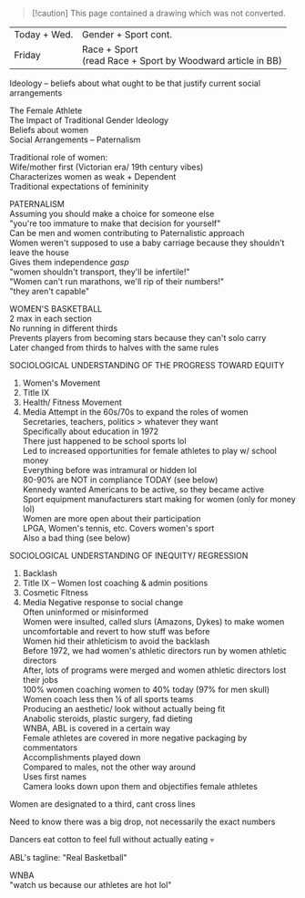 > [!caution] This page contained a drawing which was not converted.   

|   |   |
|---|---|
|Today + Wed.|Gender + Sport cont.|
|Friday|Race + Sport  <br>(read Race + Sport by Woodward article in BB)|

Ideology – beliefs about what ought to be that justify current social arrangements
 
The Female Athlete  
The Impact of Traditional Gender Ideology  
Beliefs about women  
Social Arrangements – Paternalism
 
Traditional role of women:  
Wife/mother first (Victorian era/ 19th century vibes)  
Characterizes women as weak + Dependent  
Traditional expectations of femininity
 
PATERNALISM  
Assuming you should make a choice for someone else  
"you're too immature to make that decision for yourself"  
Can be men and women contributing to Paternalistic approach  
Women weren't supposed to use a baby carriage because they shouldn't leave the house  
Gives them independence *gasp*  
"women shouldn't transport, they'll be infertile!"  
"Women can't run marathons, we'll rip of their numbers!"  
"they aren't capable"
 
WOMEN'S BASKETBALL  
2 max in each section  
No running in different thirds  
Prevents players from becoming stars because they can't solo carry  
Later changed from thirds to halves with the same rules
 
SOCIOLOGICAL UNDERSTANDING OF THE PROGRESS TOWARD EQUITY

1. Women's Movement
2. Title IX
3. Health/ Fitness Movement
4. Media 
Attempt in the 60s/70s to expand the roles of women  
Secretaries, teachers, politics > whatever they want  
Specifically about education in 1972  
There just happened to be school sports lol  
Led to increased opportunities for female athletes to play w/ school money  
Everything before was intramural or hidden lol  
80-90% are NOT in compliance TODAY (see below)  
Kennedy wanted Americans to be active, so they became active  
Sport equipment manufacturers start making for women (only for money lol)  
Women are more open about their participation  
LPGA, Women's tennis, etc. Covers women's sport  
Also a bad thing (see below)
 
SOCIOLOGICAL UNDERSTANDING OF INEQUITY/ REGRESSION

1. Backlash
2. Title IX – Women lost coaching & admin positions
3. Cosmetic FItness
4. Media 
Negative response to social change  
Often uninformed or misinformed  
Women were insulted, called slurs (Amazons, Dykes) to make women uncomfortable and revert to how stuff was before  
Women hid their athleticism to avoid the backlash  
Before 1972, we had women's athletic directors run by women athletic directors  
After, lots of programs were merged and women athletic directors lost their jobs  
100% women coaching women to 40% today (97% for men skull)  
Women coach less then ¼ of all sports teams  
Producing an aesthetic/ look without actually being fit  
Anabolic steroids, plastic surgery, fad dieting  
WNBA, ABL is covered in a certain way  
Female athletes are covered in more negative packaging by commentators  
Accomplishments played down  
Compared to males, not the other way around  
Uses first names  
Camera looks down upon them and objectifies female athletes
 
Women are designated to a third, cant cross lines

Need to know there was a big drop, not necessarily the exact numbers

Dancers eat cotton to feel full without actually eating :skull:

ABL's tagline: "Real Basketball"
 
WNBA  
"watch us because our athletes are hot lol"